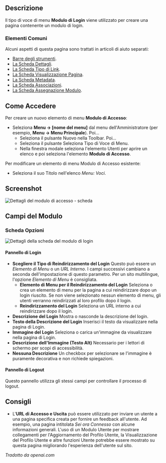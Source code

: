 <!-- Filename: Help4.x:Menu_Item:_Login_Form / Display title: Modulo di Accesso -->

## Descrizione

Il tipo di voce di menu **Modulo di Login** viene utilizzato per creare una pagina contenente un modulo di login.

### Elementi Comuni

Alcuni aspetti di questa pagina sono trattati in articoli di aiuto separati:

* [Barre degli strumenti](jdocmanual?article=help/common-elements/toolbars).
* [La Scheda Dettagli](jdocmanual?article=help/menu-items-common/menu-item-details).
* [La Scheda Tipo di Link](jdocmanual?article=help/menu-items-common/menu-item-link-type).
* [La Scheda Visualizzazione Pagina](jdocmanual?article=help/menu-items-common/menu-item-page-display).
* [La Scheda Metadata](jdocmanual?article=help/menu-items-common/menu-item-metadata).
* [La Scheda Associazioni](jdocmanual?article=help/common-elements/edit-associations).
* [La Scheda Assegnazione Modulo](jdocmanual?article=help/menu-items-common/menu-item-module-assignment).

## Come Accedere

Per creare un nuovo elemento di menu **Modulo di Accesso**:

- Seleziona **Menu → \[nome del menu\]** dal menu dell'Amministratore
  (per esempio, **Menu → Menu Principale**). Poi...
  - Seleziona il pulsante Nuovo nella Toolbar. Poi...
  - Seleziona il pulsante Seleziona Tipo di Voce di Menu.
  - Nella finestra modale seleziona l'elemento Utenti per aprire un elenco e poi
    seleziona l'elemento **Modulo di Accesso**.

Per modificare un elemento di menu Modulo di Accesso esistente:

- Seleziona il suo Titolo nell'elenco *Menu: Voci*.

## Screenshot

![Dettagli del modulo di accesso - scheda](../../../it/images/menu-items/users-login-form-details-tab.png)

## Campi del Modulo

### Scheda Opzioni

![Dettagli della scheda del modulo di login](../../../it/images/menu-items/users-login-form-options-tab.png)

#### Pannello di Login

- **Scegliere il Tipo di Reindirizzamento del Login** Questo può essere un *Elemento di Menu* o un *URL Interno*.
  I campi successivi cambiano a seconda dell'impostazione di questo parametro. Per 
  un sito multilingue, l'opzione *Elemento di Menu* è consigliata.
  - **Elemento di Menu per il Reindirizzamento del Login** Seleziona o crea un elemento di menu per la pagina
    a cui reindirizzare dopo un login riuscito. Se non viene selezionato nessun elemento di menu, 
    gli utenti verranno reindirizzati al loro profilo dopo il login.
  - **Reindirizzamento del Login** Seleziona un URL interno a cui reindirizzare dopo il login.
- **Descrizione del Login** Mostra o nasconde la descrizione del login.
- **Testo della Descrizione del Login** Inserisci il testo da visualizzare nella pagina di Login.
- **Immagine del Login** Seleziona o carica un'immagine da visualizzare nella pagina di Login.
- **Descrizione dell'Immagine (Testo Alt)** Necessario per i lettori di schermo per scopi di accessibilità.
- **Nessuna Descrizione** Un checkbox per selezionare se l'immagine è puramente decorativa e
  non richiede spiegazioni.

#### Pannello di Logout

Questo pannello utilizza gli stessi campi per controllare il processo di logout.

## Consigli

- L'**URL di Accesso e Uscita** può essere utilizzato per inviare un utente a una pagina specifica creata per fornire un feedback all'utente. Ad esempio, una pagina intitolata *Sei ora Connesso* con alcune informazioni generali. L'uso di un Modulo Utente per mostrare collegamenti per l'Aggiornamento del Profilo Utente, la Visualizzazione del Profilo Utente e altre funzioni Utente potrebbe essere mostrato su questa pagina migliorando l'esperienza dell'utente sul sito.

*Tradotto da openai.com*

